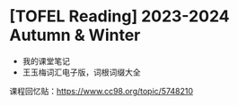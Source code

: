 # [TOFEL Reading] 2023-2024 Autumn & Winter

- 我的课堂笔记
- 王玉梅词汇电子版，词根词缀大全

课程回忆贴：https://www.cc98.org/topic/5748210
